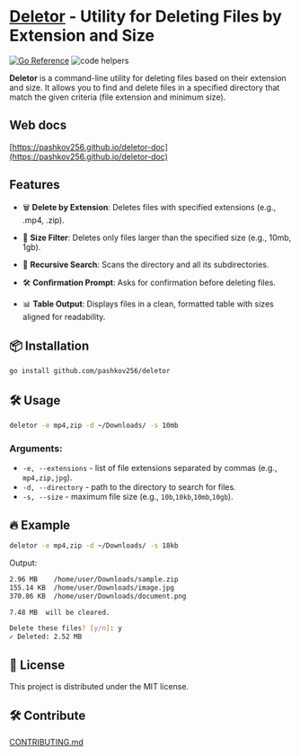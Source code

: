 

# [Deletor](https://pashkov256.github.io/deletor-doc) - Utility for Deleting Files by Extension and Size
[![Go Reference](https://pkg.go.dev/badge/github.com/pashkov256/deletor/v1.svg)](https://pkg.go.dev/github.com/pashkov256/deletor)
![code helpers](https://www.codetriage.com/pashkov256/tcache/badges/users.svg)

**Deletor** is a command-line utility for deleting files based on their extension and size. It allows you to find and delete files in a specified directory that match the given criteria (file extension and minimum size).

## Web docs
 [https://pashkov256.github.io/deletor-doc](https://pashkov256.github.io/deletor-doc)


## Features
- 🗑️ **Delete by Extension**: Deletes files with specified extensions (e.g., .mp4, .zip).

- 📏 **Size Filter**: Deletes only files larger than the specified size (e.g., 10mb, 1gb).

- 📂 **Recursive Search**: Scans the directory and all its subdirectories.

- 🛠️ **Confirmation Prompt**: Asks for confirmation before deleting files.

- 📊 **Table Output**: Displays files in a clean, formatted table with sizes aligned for readability.
## 📦 Installation
```bash
go install github.com/pashkov256/deletor
```

## 🛠 Usage

```bash
deletor -e mp4,zip -d ~/Downloads/ -s 10mb
```

### Arguments:
- `-e, --extensions` - list of file extensions separated by commas (e.g., `mp4,zip,jpg`).
- `-d, --directory` - path to the directory to search for files.
- `-s, --size` - maximum file size (e.g., `10b`,`10kb`,`10mb`,`10gb`).

## 🔥 Example
```bash
deletor -e mp4,zip -d ~/Downloads/ -s 18kb
```
Output:
```bash
2.96 MB    /home/user/Downloads/sample.zip
155.14 KB  /home/user/Downloads/image.jpg
370.86 KB  /home/user/Downloads/document.png

7.48 MB  will be cleared.

Delete these files? [y/n]: y
✓ Deleted: 2.52 MB
```

## 📜 License
This project is distributed under the MIT license.


## 🛠 Contribute
[CONTRIBUTING.md](https://github.com/pashkov256/deletor/blob/main/CONTRIBUTING.md)

